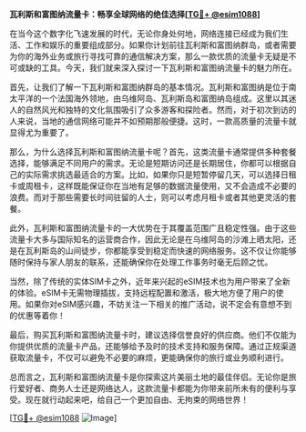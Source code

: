 **瓦利斯和富图纳流量卡：畅享全球网络的绝佳选择[[TG💪+ @esim1088](https://t.me/s/esim1088)]**

在当今这个数字化飞速发展的时代，无论你身处何地，网络连接已经成为我们生活、工作和娱乐的重要组成部分。如果你计划前往瓦利斯和富图纳群岛，或者需要为你的海外业务或旅行寻找可靠的通信解决方案，那么一款优质的流量卡无疑是不可或缺的工具。今天，我们就来深入探讨一下瓦利斯和富图纳流量卡的魅力所在。

首先，让我们了解一下瓦利斯和富图纳群岛的基本情况。瓦利斯和富图纳是位于南太平洋的一个法国海外领地，由乌维阿岛、瓦利斯岛和富图纳岛组成。这里以其迷人的自然风光和独特的文化氛围吸引了众多游客和探险者。然而，对于初次到访的人来说，当地的通信网络可能并不如预期那般便捷。这时，一款高质量的流量卡就显得尤为重要了。

那么，为什么选择瓦利斯和富图纳流量卡呢？首先，这类流量卡通常提供多种套餐选择，能够满足不同用户的需求。无论是短期访问还是长期居住，你都可以根据自己的实际需求挑选最适合的方案。比如，如果你只是短暂停留几天，可以选择日租卡或周租卡，这样既能保证你在当地有足够的数据流量使用，又不会造成不必要的浪费。而对于那些需要长时间驻留的人士，则可以考虑月租卡或者其他更灵活的套餐。

此外，瓦利斯和富图纳流量卡的一大优势在于其覆盖范围广且稳定性强。由于这些流量卡大多与国际知名的运营商合作，因此无论是在乌维阿岛的沙滩上晒太阳，还是在瓦利斯岛的山间徒步，你都能享受到稳定而快速的网络服务。这不仅让你能够随时保持与家人朋友的联系，还能确保你在处理工作事务时毫无后顾之忧。

当然，除了传统的实体SIM卡之外，近年来兴起的eSIM技术也为用户带来了全新的体验。eSIM卡无需物理插拔，支持远程配置和激活，极大地方便了用户的使用。如果你对eSIM感兴趣，不妨关注一下相关的推广活动，说不定会有意想不到的优惠等着你！

最后，购买瓦利斯和富图纳流量卡时，建议选择信誉良好的供应商。他们不仅能为你提供优质的流量卡产品，还能够给予及时的技术支持和服务保障。通过正规渠道获取流量卡，不仅可以避免不必要的麻烦，更能确保你的旅行或业务顺利进行。

总而言之，瓦利斯和富图纳流量卡是你探索这片美丽土地的最佳伴侣。无论你是旅行爱好者、商务人士还是网络达人，这款流量卡都能为你带来前所未有的便利与享受。现在就行动起来吧，给自己一个更加自由、无拘束的网络世界！

[[TG💪+ @esim1088](https://t.me/s/esim1088) ![Image](https://i.postimg.cc/4NQfJmqS/Snipaste-2025-05-13-00-14-12.png)]